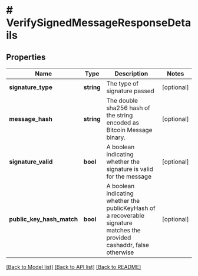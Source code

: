 # # VerifySignedMessageResponseDetails

## Properties

Name | Type | Description | Notes
------------ | ------------- | ------------- | -------------
**signature_type** | **string** | The type of signature passed | [optional] 
**message_hash** | **string** | The double sha256 hash of the string encoded as Bitcoin Message binary. | [optional] 
**signature_valid** | **bool** | A boolean indicating whether the signature is valid for the message | [optional] 
**public_key_hash_match** | **bool** | A boolean indicating whether the publicKeyHash of a recoverable signature matches the provided cashaddr, false otherwise | [optional] 

[[Back to Model list]](../../README.md#documentation-for-models) [[Back to API list]](../../README.md#documentation-for-api-endpoints) [[Back to README]](../../README.md)


